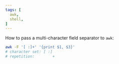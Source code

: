```yaml
---
tags: [
  awk,
  shell,
]
---
```

How to pass a multi-character field separator to `awk`:
```sh
awk -F '[ :]+' '{print $1, $3}'
# character set: [ :]
# repetition:        +
```